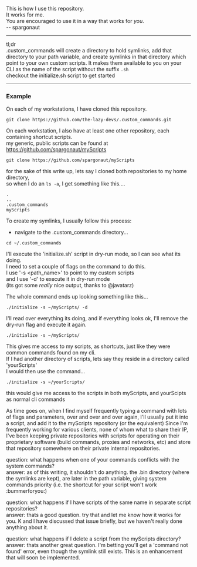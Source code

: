 This is how I use this repository.  
It works for me.  
You are encouraged to use it in a way that works for *you*.  
-- spargonaut

------
tl;dr  
.custom_commands will create a directory to hold symlinks, add that directory to your path variable, and create symlinks in that directory which point to your own custom scripts.  It makes them available to you on your CLI as the name of the script without the suffix ```.sh```  
checkout the initialize.sh script to get started

-----

### Example

On each of my workstations, I have cloned this repository.  
```  
git clone https://github.com/the-lazy-devs/.custom_commands.git
```  

On each workstation, I also have at least one other repository, each containing shortcut scripts.  
my generic, public scripts can be found at https://github.com/spargonaut/myScripts  
```  
git clone https://github.com/spargonaut/myScripts  
```  
for the sake of this write up, lets say I cloned both repositories to my home directory,  
so when I do an ```ls -a```, I get something like this....   
```  
.  
..  
.custom_commands  
myScripts  
```  

To create my symlinks, I usually follow this process:  
- navigate to the .custom_commands directory...   
```  
cd ~/.custom_commands  
```  

I'll execute the 'initialize.sh' script in dry-run mode, so I can see what its doing.  
I need to set a couple of flags on the command to do this.  
I use '-s <path_name>' to point to my custom scripts  
and I use '-d' to execute it in dry-run mode  
(its got some *really* nice output, thanks to @javatarz)  

The whole command ends up looking something like this...  
```  
./initialize -s ~/myScripts/ -d  
```  

I'll read over everything its doing, and if everything looks ok, I'll remove the dry-run flag and execute it again.  
```  
./initialize -s ~/myScripts/  
```  

This gives me access to my scripts, as shortcuts, just like they were common commands found on my cli.  
If I had another directory of scripts, lets say they reside in a directory called 'yourScripts'  
I would then use the command...  
```
./initialize -s ~/yourScripts/  
```  
this would give me access to the scripts in both myScripts, and yourScipts as normal cli commands  


As time goes on, when I find myself frequently typing a command with lots of flags and parameters, over and over and over again, I'll usually put it into a script, and add it to the myScripts repository (or the equivalent)
Since I'm frequently working for various clients, none of whom what to share their IP, I've been keeping private repositories with scripts for operating on their proprietary software (build commands, proxies and networks, etc) and store that repository somewhere on their private internal repositories.  


question:  what happens when one of your commands conflicts with the system commands?  
answer:  as of this writing, it shouldn't do anything.  the .bin directory (where the symlinks are kept), are later in the path variable, giving system commands priority (i.e. the shortcut for your script won't work :bummerforyou:)  

question: what happens if I have scripts of the same name in separate script repositories?  
answer:  thats a good question.  try that and let me know how it works for you.  K and I have discussed that issue briefly, but we haven't really done anything about it.  

question:  what happens if I delete a script from the myScripts directory?  
answer:  thats another great question.  I'm betting you'll get a 'command not found' error, even though the symlink still exists.  This is an enhancement that will soon be implemented.  
